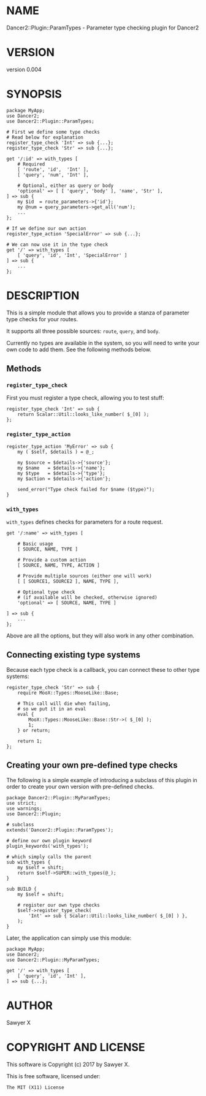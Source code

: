 # NAME

Dancer2::Plugin::ParamTypes - Parameter type checking plugin for Dancer2

# VERSION

version 0.004

# SYNOPSIS

    package MyApp;
    use Dancer2;
    use Dancer2::Plugin::ParamTypes;

    # First we define some type checks
    # Read below for explanation
    register_type_check 'Int' => sub {...};
    register_type_check 'Str' => sub {...};

    get '/:id' => with_types [
        # Required
        [ 'route', 'id',  'Int' ],
        [ 'query', 'num', 'Int' ],

        # Optional, either as query or body
        'optional' => [ [ 'query', 'body' ], 'name', 'Str' ],
    ] => sub {
        my $id  = route_parameters->{'id'};
        my @num = query_parameters->get_all('num');
        ...
    };

    # If we define our own action
    register_type_action 'SpecialError' => sub {...};

    # We can now use it in the type check
    get '/' => with_types [
        [ 'query', 'id', 'Int', 'SpecialError' ]
    ] => sub {
        ...
    };

# DESCRIPTION

This is a simple module that allows you to provide a stanza of parameter
type checks for your routes.

It supports all three possible sources: `route`, `query`, and
`body`.

Currently no types are available in the system, so you will need to
write your own code to add them. See the following methods below.

## Methods

### `register_type_check`

First you must register a type check, allowing you to test stuff:

    register_type_check 'Int' => sub {
        return Scalar::Util::looks_like_number( $_[0] );
    };

### `register_type_action`

    register_type_action 'MyError' => sub {
        my ( $self, $details ) = @_;

        my $source = $details->{'source'};
        my $name   = $details->{'name'};
        my $type   = $details->{'type'};
        my $action = $details->{'action'};

        send_error("Type check failed for $name ($type)");
    }

### `with_types`

`with_types` defines checks for parameters for a route request.

    get '/:name' => with_types [

        # Basic usage
        [ SOURCE, NAME, TYPE ]

        # Provide a custom action
        [ SOURCE, NAME, TYPE, ACTION ]

        # Provide multiple sources (either one will work)
        [ [ SOURCE1, SOURCE2 ], NAME, TYPE ],

        # Optional type check
        # (if available will be checked, otherwise ignored)
        'optional' => [ SOURCE, NAME, TYPE ]

    ] => sub {
        ...
    };

Above are all the options, but they will also work in any other
combination.

## Connecting existing type systems

Because each type check is a callback, you can connect these to other
type systems:

    register_type_check 'Str' => sub {
        require MooX::Types::MooseLike::Base;

        # This call will die when failing,
        # so we put it in an eval
        eval {
            MooX::Types::MooseLike::Base::Str->( $_[0] );
            1;
        } or return;

        return 1;
    };

## Creating your own pre-defined type checks

The following is a simple example of introducing a subclass of this
plugin in order to create your own version with pre-defined checks.

    package Dancer2::Plugin::MyParamTypes;
    use strict;
    use warnings;
    use Dancer2::Plugin;

    # subclass
    extends('Dancer2::Plugin::ParamTypes');

    # define our own plugin keyword
    plugin_keywords('with_types');

    # which simply calls the parent
    sub with_types {
        my $self = shift;
        return $self->SUPER::with_types(@_);
    }

    sub BUILD {
        my $self = shift;

        # register our own type checks
        $self->register_type_check(
            'Int' => sub { Scalar::Util::looks_like_number( $_[0] ) },
        );
    }

Later, the application can simply use this module:

    package MyApp;
    use Dancer2;
    use Dancer2::Plugin::MyParamTypes;

    get '/' => with_types [
        [ 'query', 'id', 'Int' ],
    ] => sub {...};

# AUTHOR

Sawyer X

# COPYRIGHT AND LICENSE

This software is Copyright (c) 2017 by Sawyer X.

This is free software, licensed under:

    The MIT (X11) License
